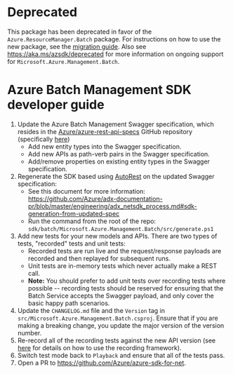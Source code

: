 # Deprecated

This package has been deprecated in favor of the `Azure.ResourceManager.Batch` package.  For instructions on how to use the new package, see the [migration guide](https://github.com/Azure/azure-sdk-for-net/blob/main/sdk/resourcemanager/Azure.ResourceManager/docs/MigrationGuide.md). Also see https://aka.ms/azsdk/deprecated for more information on ongoing support for `Microsoft.Azure.Management.Batch`.

# Azure Batch Management SDK developer guide

1. Update the Azure Batch Management Swagger specification, which resides in the [Azure/azure-rest-api-specs](https://github.com/Azure/azure-rest-api-specs) GitHub repository (specifically [here](https://github.com/Azure/azure-rest-api-specs/tree/master/specification/batch/resource-manager))
    * Add new entity types into the Swagger specification.
    * Add new APIs as path-verb pairs in the Swagger specification.
    * Add/remove properties on existing entity types in the Swagger specification.
2. Regenerate the SDK based using [AutoRest](https://github.com/Azure/autorest) on the updated Swagger specification:
    * See this document for more information: https://github.com/Azure/adx-documentation-pr/blob/master/engineering/adx_netsdk_process.md#sdk-generation-from-updated-spec
    * Run the command from the root of the repo: `sdk/batch/Microsoft.Azure.Management.Batch/src/generate.ps1` 
3. Add new tests for your new models and APIs. There are two types of tests, "recorded" tests and unit tests:
    * Recorded tests are run live and the request/response payloads are recorded and then replayed for subsequent runs.
    * Unit tests are in-memory tests which never actually make a REST call.
    * **Note:** You should prefer to add unit tests over recording tests where possible -- recording tests should be reserved for ensuring that the Batch Service accepts the Swagger payload, and only cover the basic happy path scenarios.
4. Update the `CHANGELOG.md` file and the `Version` tag in `src/Microsoft.Azure.Management.Batch.csproj`. Ensure that if you are making a breaking change, you update the major version of the version number.
5. Re-record all of the recording tests against the new API version (see [here](https://github.com/Azure/azure-sdk-for-net/blob/main/doc/dev/Using-Azure-TestFramework.md) for details on how to use the recording framework).
6. Switch test mode back to `Playback` and ensure that all of the tests pass.
7. Open a PR to https://github.com/Azure/azure-sdk-for-net.
